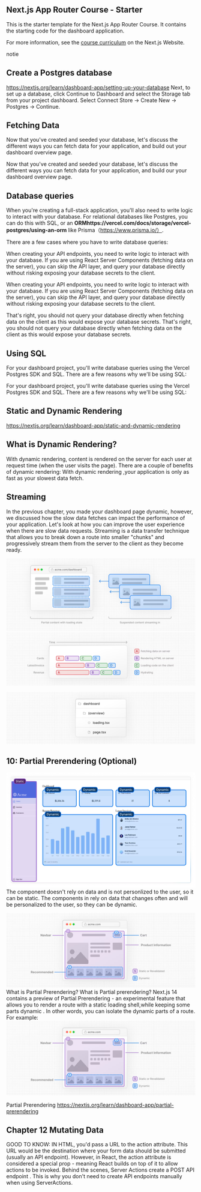 ## Next.js App Router Course - Starter

This is the starter template for the Next.js App Router Course. It contains the starting code for the dashboard application.

For more information, see the [course curriculum](https://nextjs.org/learn) on the Next.js Website.


notie

## Create a Postgres database
https://nextjs.org/learn/dashboard-app/setting-up-your-database
Next, to set up a database, click Continue to Dashboard and select the Storage tab from your project dashboard. Select Connect Store → Create New → Postgres → Continue.

## Fetching Data 

Now that you've created and seeded your database, let's discuss the different ways you can fetch data for your application, and build out your dashboard overview page.

Now that you've  created and seeded your database, let's discuss the different ways you can fetch data for your application, and build our your dashboard overview  page.

## Database queries
When you're creating a full-stack application, you'll also need to write logic to interact with your database. For relational databases like Postgres, you can do this with SQL, or an **ORMhttps://vercel.com/docs/storage/vercel-postgres/using-an-orm** like  Prisma（https://www.prisma.io/）.

There are a few cases where you have to write database queries:

When creating your API endpoints, you need to write logic to interact with your database.
If you are using React Server Components (fetching data on the server), you can skip the API layer, and query your database directly without risking exposing your database secrets to the client.

When  creating your API endpoints, you need to write logic to interact with your database.
If you are using React Server Components (fetching data on the server), you can skip the API layer, and query your database directly without risking exposing your database secrets to the client.

That's right, you should not query your database directly when fetching data on the client as this would expose your database secrets.
That's right, you should not query your database directly when fetching data on the client as this would expose your database secrets.

## Using SQL
For your dashboard project, you'll write database queries using the Vercel Postgres SDK and SQL. There are a few reasons why we'll be using SQL:

For your dashboard project, you'll write database queries using the Vercel Postgres SDK and SQL. There are a few reasons why we'll be using SQL:

## Static and Dynamic Rendering
https://nextjs.org/learn/dashboard-app/static-and-dynamic-rendering


## What is Dynamic Rendering?
With dynamic rendering, content is rendered on the server for each user at request time (when the user visits the page). There are a couple of benefits of dynamic rendering:
With dynamic rendering ,your application is only as fast as your slowest data fetch.

## Streaming
In the previous chapter, you made your dashboard page dynamic, however, we discussed how the slow data fetches can impact the performance of your application. Let's look at how you can improve the user experience when there are slow data requests.
Streaming is a data transfer  technique that allows you to break down a route into smaller "chunks" and progressively stream them from the server to the client as they become ready.

![alt text](image.png)
![alt text](image-1.png)

![alt text](image-2.png)

## 10: Partial Prerendering (Optional)


![alt text](image-3.png)
The <SideNav> component doesn't rely on data and is not personlized to the user, so it can be static.
The components in <Page> rely on data that changes often and will be personalized to the user, so they can be dynamic.

![alt text](image-4.png)
What is Partial Prerendering?
What is Partial prerendering?
Next.js 14 contains a preview of Partial Prerendering - an experimental feature 
that allows you to render a route with a static loading shell,while keeping some parts dynamic . In other words, you can isolate the dynamic parts of a route. For  example:
![alt text](image-5.png)

Partial Prerendering
https://nextjs.org/learn/dashboard-app/partial-prerendering

## Chapter 12 Mutating Data

GOOD TO KNOW: IN HTML, you'd pass a URL to the action attribute. This URL  would be the destination where your form data should be submitted (usually an API endpoint).
However, in React, the action attribute is considered a special prop - meaning React builds on top of it to allow actions to be invoked. 
Behind the scenes, Server Actions create a POST API endpoint . This is why you don't need to create API endpoints manually when using ServerActions.
